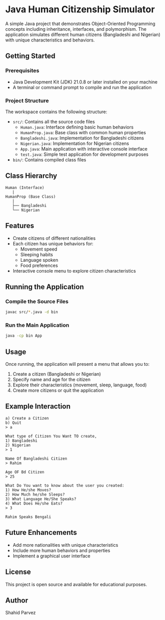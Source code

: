 # Java Human Citizenship Simulator

A simple Java project that demonstrates Object-Oriented Programming concepts including inheritance, interfaces, and polymorphism. The application simulates different human citizens (Bangladeshi and Nigerian) with unique characteristics and behaviors.

## Getting Started

### Prerequisites

- Java Development Kit (JDK) 21.0.8 or later installed on your machine
- A terminal or command prompt to compile and run the application

### Project Structure

The workspace contains the following structure:

- `src/`: Contains all the source code files
  - `Human.java`: Interface defining basic human behaviors
  - `HumanProp.java`: Base class with common human properties
  - `Bangladeshi.java`: Implementation for Bangladeshi citizens
  - `Nigerian.java`: Implementation for Nigerian citizens
  - `App.java`: Main application with interactive console interface
  - `test.java`: Simple test application for development purposes
- `bin/`: Contains compiled class files

## Class Hierarchy

```
Human (Interface)
   |
HumanProp (Base Class)
   |
   ├── Bangladeshi
   └── Nigerian
```

## Features

- Create citizens of different nationalities
- Each citizen has unique behaviors for:
  - Movement speed
  - Sleeping habits
  - Language spoken
  - Food preferences
- Interactive console menu to explore citizen characteristics

## Running the Application

### Compile the Source Files

```bash
javac src/*.java -d bin
```

### Run the Main Application

```bash
java -cp bin App
```

## Usage

Once running, the application will present a menu that allows you to:

1. Create a citizen (Bangladeshi or Nigerian)
2. Specify name and age for the citizen
3. Explore their characteristics (movement, sleep, language, food)
4. Create more citizens or quit the application

## Example Interaction

```
a) Create a Citizen 
b) Quit
> a

What type of Citizen You Want TO create, 
1) Bangladeshi 
2) Nigerian
> 1

Name Of Bangladeshi Citizen
> Rahim

Age OF Bd Citizen
> 25

What Do You want to know about the user you created: 
1) How He/she Moves? 
2) How Much he/she Sleeps? 
3) What Language He/She Speaks? 
4) What Does He/she Eats? 
> 3

Rahim Speaks Bengali
```

## Future Enhancements

- Add more nationalities with unique characteristics
- Include more human behaviors and properties
- Implement a graphical user interface

## License

This project is open source and available for educational purposes.

## Author

Shahid Parvez


